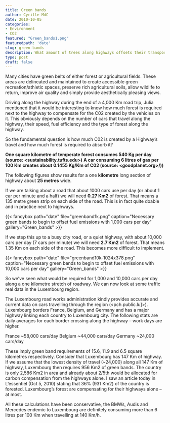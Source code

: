 ```yaml
---
title: Green bands
author: Cyrille MdC
date: 2010-10-05
categories:
- Environment
- CO2
featured: "Green_bands1.png"
featuredpath: 'date'
slug: green-bands
description: What amount of trees along highways offsets their transport emissions?
type: post
draft: false
---
```

Many cities have green belts of either forest or agricultural fields. These areas are delineated and maintained to create accessible green recreation/athletic spaces, preserve rich agricultural soils, allow wildlife to return, improve air quality and simply provide aesthetically pleasing views.

Driving along the highway during the end of a 4,000 Km road trip, Julia mentioned that it would be interesting to know how much forest is required next to the highway to compensate for the C02 created by the vehicles on it. This obviously depends on the number of cars that travel along the highway, their speed, fuel efficiency and the type of forest along the highway.

So the fundamental question is how much C02 is created by a Highway’s travel and how much forest is required to absorb it?

**One square kilometre of temperate forest consumes 540 Kg per day \(source: <sustainability.tufts.edu>\)**
**A car consuming 6 litres of gas per 100 Km creates about 0.1455 Kg/Km of C02 \(source: <goodplanet.org>/))**

The following figures show results for a one **kilometre** long section of highway about **25 metres** wide.

If we are talking about a road that about 1000 cars use per day (or about 1 car per minute and a half) we will need **0.27 Km2** of forest. That means a 135 metre green strip on each side of the road. This is in fact quite doable and in practice next to highways.

{{< fancybox path="date" file="greenband1k.png" caption="Necessary green bands to begin to offset fuel emissions with 1,000 cars per day" gallery="Green_bands" >}}

If we step this up to a busy city road, or a quiet highway, with about 10,000 cars per day (7 cars per minute) we will need **2.7 Km2** of forest. That means 1.35 Km on each side of the road. This becomes more difficult to implement.

{{< fancybox path="date" file="greenband10k-1024x378.png" caption="Necessary green bands to begin to offset fuel emissions with 10,000 cars per day" gallery="Green_bands" >}}

So we’ve seen what would be required for 1,000 and 10,000 cars per day along a one kilometre stretch of roadway. We can now look at some traffic real data in the Luxembourg region.

The Luxembourg road works administration kindly provides accurate and current data on cars travelling through the region \(<pch.public.lu]>). Luxembourg borders France, Belgium, and Germany and has a major highway linking each country to Luxembourg city. The following stats are daily averages for each border crossing along the highway – work days are higher.

France ~58,000 cars/day
Belgium ~44,000 cars/day
Germany ~24,000 cars/day

These imply green band requirements of 15.6, 11.9 and 6.5 square kilometres respectively. Consider that Luxembourg has 147 Km of highway. If we assume that the lowest density of travel (~24,000) along all 147 Km of highway, Luxembourg then requires 956 Km2 of green bands. The country is only 2,586 Km2 in area and already about 2/5th would be allocated for carbon compensation from the highways alone. I saw an article today in L’essentiel (Oct 5, 2010) stating that 36% (931 Km2) of the country is forested. Luxembourg’s forest are compensating for their highways alone – at most.

All these calculations have been conservative, the BMWs, Audis and Mercedes endemic to Luxembourg are definitely consuming more than 6 litres per 100 Km when travelling at 140 Km/h.

